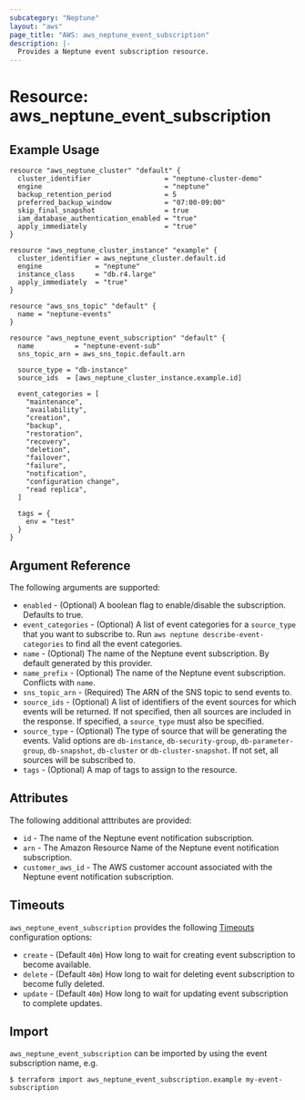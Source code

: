 ```yaml
---
subcategory: "Neptune"
layout: "aws"
page_title: "AWS: aws_neptune_event_subscription"
description: |-
  Provides a Neptune event subscription resource.
---
```


# Resource: aws_neptune_event_subscription

## Example Usage

```hcl
resource "aws_neptune_cluster" "default" {
  cluster_identifier                  = "neptune-cluster-demo"
  engine                              = "neptune"
  backup_retention_period             = 5
  preferred_backup_window             = "07:00-09:00"
  skip_final_snapshot                 = true
  iam_database_authentication_enabled = "true"
  apply_immediately                   = "true"
}

resource "aws_neptune_cluster_instance" "example" {
  cluster_identifier = aws_neptune_cluster.default.id
  engine             = "neptune"
  instance_class     = "db.r4.large"
  apply_immediately  = "true"
}

resource "aws_sns_topic" "default" {
  name = "neptune-events"
}

resource "aws_neptune_event_subscription" "default" {
  name          = "neptune-event-sub"
  sns_topic_arn = aws_sns_topic.default.arn

  source_type = "db-instance"
  source_ids  = [aws_neptune_cluster_instance.example.id]

  event_categories = [
    "maintenance",
    "availability",
    "creation",
    "backup",
    "restoration",
    "recovery",
    "deletion",
    "failover",
    "failure",
    "notification",
    "configuration change",
    "read replica",
  ]

  tags = {
    env = "test"
  }
}
```

## Argument Reference

The following arguments are supported:

* `enabled` - (Optional) A boolean flag to enable/disable the subscription. Defaults to true.
* `event_categories` - (Optional) A list of event categories for a `source_type` that you want to subscribe to. Run `aws neptune describe-event-categories` to find all the event categories.
* `name` - (Optional) The name of the Neptune event subscription. By default generated by this provider.
* `name_prefix` - (Optional) The name of the Neptune event subscription. Conflicts with `name`.
* `sns_topic_arn` - (Required) The ARN of the SNS topic to send events to.
* `source_ids` - (Optional) A list of identifiers of the event sources for which events will be returned. If not specified, then all sources are included in the response. If specified, a `source_type` must also be specified.
* `source_type` - (Optional) The type of source that will be generating the events. Valid options are `db-instance`, `db-security-group`, `db-parameter-group`, `db-snapshot`, `db-cluster` or `db-cluster-snapshot`. If not set, all sources will be subscribed to.
* `tags` - (Optional) A map of tags to assign to the resource.

## Attributes

The following additional atttributes are provided:

* `id` - The name of the Neptune event notification subscription.
* `arn` - The Amazon Resource Name of the Neptune event notification subscription.
* `customer_aws_id` - The AWS customer account associated with the Neptune event notification subscription.

## Timeouts

`aws_neptune_event_subscription` provides the following [Timeouts](https://www.terraform.io/docs/configuration/blocks/resources/syntax.html#operation-timeouts)
configuration options:

- `create` - (Default `40m`) How long to wait for creating event subscription to become available.
- `delete` - (Default `40m`) How long to wait for deleting event subscription to become fully deleted.
- `update` - (Default `40m`) How long to wait for updating event subscription to complete updates.

## Import

`aws_neptune_event_subscription` can be imported by using the event subscription name, e.g.

```
$ terraform import aws_neptune_event_subscription.example my-event-subscription
```

